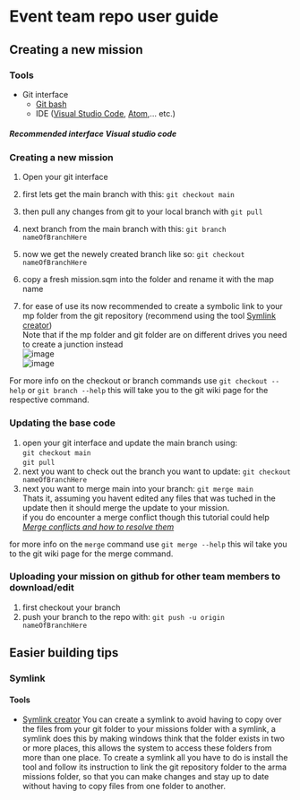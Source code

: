 # Event team repo user guide

## Creating a new mission
### Tools
* Git interface
  * [Git bash](https://git-scm.com/downloads)
  * IDE ([Visual Studio Code](https://code.visualstudio.com/download), [Atom](https://atom.io/),... etc.)


##### *Recommended interface Visual studio code*

### Creating a new mission
1) Open your git interface
2) first lets get the main branch with this: `git checkout main`
3) then pull any changes from git to your local branch with `git pull`
4) next branch from the main branch with this: `git branch nameOfBranchHere`
5) now we get the newely created branch like so: `git checkout nameOfBranchHere`

6) copy a fresh mission.sqm into the folder and rename it with the map name
7) for ease of use its now recommended to create a symbolic link to your mp folder from the git repository (recommend using the tool 
[Symlink creator](https://schinagl.priv.at/nt/hardlinkshellext/linkshellextension.html#download))  
Note that if the mp folder and git folder are on different drives you need to create a junction instead  
![image](https://user-images.githubusercontent.com/61709767/131226206-0ba325fc-b66c-4ab6-bb7f-b657e24b56fe.png)  
![image](https://user-images.githubusercontent.com/61709767/131226219-5bac6dc2-0c74-43a4-9129-47d75b023bdb.png)



For more info on the checkout or branch commands use `git checkout --help` or `git branch --help` this will take you to the git wiki page for the respective command.

### Updating the base code
1) open your git interface and update the main branch using:  
    `git checkout main`  
    `git pull`
2) next you want to check out the branch you want to update: `git checkout nameOfBranchHere`
3) next you want to merge main into your branch: `git merge main`  
Thats it, assuming you havent edited any files that was tuched in the update then it should merge the update to your mission.  
if you do encounter a merge conflict though this tutorial could help [*Merge conflicts and how to resolve them*](https://www.atlassian.com/git/tutorials/using-branches/merge-conflicts)

for more info on the `merge` command use `git merge --help` this wil take you to the git wiki page for the merge command.

### Uploading your mission on github for other team members to download/edit
1) first checkout your branch
2) push your branch to the repo with: `git push -u origin nameOfBranchHere`

## Easier building tips
### Symlink
#### Tools
* [Symlink creator](https://schinagl.priv.at/nt/hardlinkshellext/linkshellextension.html#download)
You can create a symlink to avoid having to copy over the files from your git folder to your missions folder with a symlink, a symlink does this by making windows think that the folder exists in two or more places, this allows the system to access these folders from more than one place.
To create a symlink all you have to do is install the tool and follow its instruction to link the git repository folder to the arma missions folder, so that you can make changes and stay up to date without having to copy files from one folder to another.

